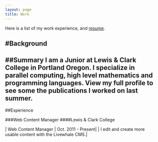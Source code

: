 ```yaml
---
layout: page
title: Work
---
```


<div class="message">
	Here is a list of my work experience, and <a href="resBen.pdf">resume</a>.
</div>

#Background
---
##Summary
I am a Junior at Lewis & Clark College in Portland Oregon. I specialize in parallel computing, high level mathematics and programming languages. View my full profile to see some the publications I worked on last summer.
---
##Experience

###Web Content Manager
####Lewis & Clark College

| Web Content Manager | Oct. 2011 - Present|
| I edit and create more usable content with the Livewhale CMS.|




